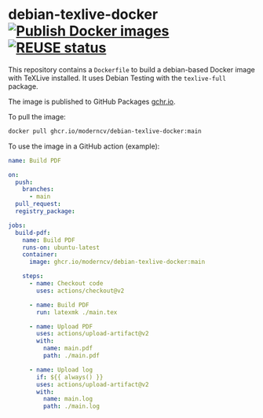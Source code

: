 <!--
SPDX-FileCopyrightText: 2021 moderncv maintainers <github.com/moderncv>

SPDX-License-Identifier: CC0-1.0
-->

# debian-texlive-docker [![Publish Docker images](https://github.com/moderncv/debian-texlive-docker/actions/workflows/publish-docker-image.yml/badge.svg)](https://github.com/moderncv/debian-texlive-docker/actions/workflows/publish-docker-image.yml) [![REUSE status](https://api.reuse.software/badge/github.com/moderncv/moderncv)](https://api.reuse.software/info/github.com/moderncv/moderncv)

This repository contains a `Dockerfile` to build a debian-based Docker image with TeXLive installed. It uses Debian Testing with the `texlive-full` package.

The image is published to GitHub Packages [gchr.io](https://docs.github.com/en/packages/working-with-a-github-packages-registry/working-with-the-container-registry).

To pull the image:

```sh
docker pull ghcr.io/moderncv/debian-texlive-docker:main
```

To use the image in a GitHub action (example):

```yml
name: Build PDF

on:
  push:
    branches:
      - main
  pull_request:
  registry_package:

jobs:
  build-pdf:
    name: Build PDF
    runs-on: ubuntu-latest
    container:
      image: ghcr.io/moderncv/debian-texlive-docker:main

    steps:
      - name: Checkout code
        uses: actions/checkout@v2

      - name: Build PDF
        run: latexmk ./main.tex

      - name: Upload PDF
        uses: actions/upload-artifact@v2
        with:
          name: main.pdf
          path: ./main.pdf

      - name: Upload log
        if: ${{ always() }}
        uses: actions/upload-artifact@v2
        with:
          name: main.log
          path: ./main.log
```
